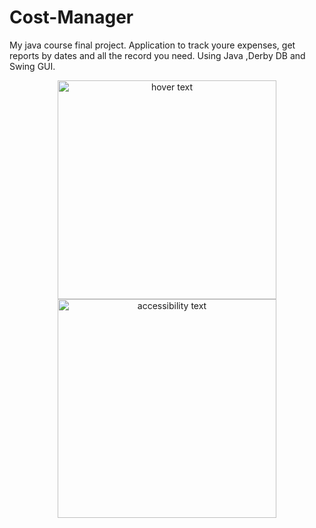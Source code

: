 # Cost-Manager

My java course final project.
Application to track youre expenses, get reports by dates and all the record you need.
Using Java ,Derby DB and Swing GUI.

<p align="center">
  <img src="https://i.imagesup.co/images2/829ef010e1633dc92ef7b0fa67d248ec3a21e136.png" width="350" title="hover text">
  <img src="[URL=https://i.imagesup.co/images2/829ef010e1633dc92ef7b0fa67d248ec3a21e136.png][IMG]https://i.imagesup.co/sz/200x-/images2/829ef010e1633dc92ef7b0fa67d248ec3a21e136.png[/IMG][/URL]" width="350" alt="accessibility text">
</p>
